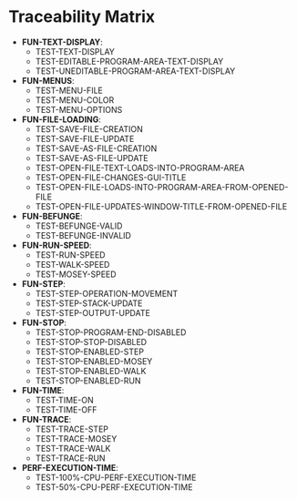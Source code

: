 # Traceability Matrix
  * __FUN-TEXT-DISPLAY__: 
    * TEST-TEXT-DISPLAY
    * TEST-EDITABLE-PROGRAM-AREA-TEXT-DISPLAY
    * TEST-UNEDITABLE-PROGRAM-AREA-TEXT-DISPLAY
  * __FUN-MENUS__: 
    * TEST-MENU-FILE
    * TEST-MENU-COLOR
    * TEST-MENU-OPTIONS
  * __FUN-FILE-LOADING__: 
    * TEST-SAVE-FILE-CREATION
    * TEST-SAVE-FILE-UPDATE
    * TEST-SAVE-AS-FILE-CREATION
    * TEST-SAVE-AS-FILE-UPDATE
    * TEST-OPEN-FILE-TEXT-LOADS-INTO-PROGRAM-AREA
    * TEST-OPEN-FILE-CHANGES-GUI-TITLE
    * TEST-OPEN-FILE-LOADS-INTO-PROGRAM-AREA-FROM-OPENED-FILE
    * TEST-OPEN-FILE-UPDATES-WINDOW-TITLE-FROM-OPENED-FILE
  * __FUN-BEFUNGE__: 
    * TEST-BEFUNGE-VALID
    * TEST-BEFUNGE-INVALID
  * __FUN-RUN-SPEED__: 
    * TEST-RUN-SPEED
    * TEST-WALK-SPEED
    * TEST-MOSEY-SPEED
  * __FUN-STEP__: 
    * TEST-STEP-OPERATION-MOVEMENT
    * TEST-STEP-STACK-UPDATE
    * TEST-STEP-OUTPUT-UPDATE
  * __FUN-STOP__: 
    * TEST-STOP-PROGRAM-END-DISABLED
    * TEST-STOP-STOP-DISABLED
    * TEST-STOP-ENABLED-STEP
    * TEST-STOP-ENABLED-MOSEY
    * TEST-STOP-ENABLED-WALK
    * TEST-STOP-ENABLED-RUN
  * __FUN-TIME__: 
    * TEST-TIME-ON
    * TEST-TIME-OFF
  * __FUN-TRACE__: 
    * TEST-TRACE-STEP
    * TEST-TRACE-MOSEY
    * TEST-TRACE-WALK
    * TEST-TRACE-RUN
  * __PERF-EXECUTION-TIME__:
    * TEST-100%-CPU-PERF-EXECUTION-TIME
    * TEST-50%-CPU-PERF-EXECUTION-TIME
